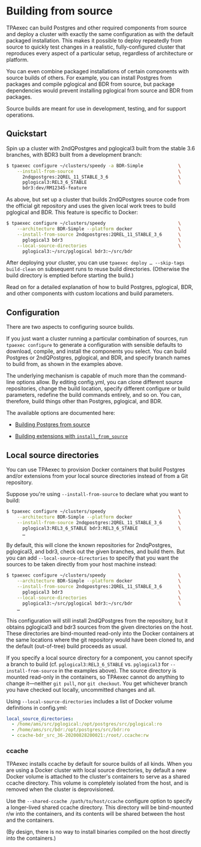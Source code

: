 # Building from source

TPAexec can build Postgres and other required components from source and
deploy a cluster with exactly the same configuration as with the default
packaged installation. This makes it possible to deploy repeatedly from
source to quickly test changes in a realistic, fully-configured cluster
that reproduces every aspect of a particular setup, regardless of
architecture or platform.

You can even combine packaged installations of certain components with
source builds of others. For example, you can install Postgres from
packages and compile pglogical and BDR from source, but package
dependencies would prevent installing pglogical from source and BDR from
packages.

Source builds are meant for use in development, testing, and for support
operations.

## Quickstart

Spin up a cluster with 2ndQPostgres and pglogical3 built from the stable
3.6 branches, with BDR3 built from a development branch:

```bash
$ tpaexec configure ~/clusters/speedy -a BDR-Simple             \
    --install-from-source                                       \
      2ndqpostgres:2QREL_11_STABLE_3_6                          \
      pglogical3:REL3_6_STABLE                                  \
      bdr3:dev/RM12345-feature
```

As above, but set up a cluster that builds 2ndQPostgres source code from
the official git repository and uses the given local work trees to build
pglogical and BDR. This feature is specific to Docker:

```bash
$ tpaexec configure ~/clusters/speedy                           \
    --architecture BDR-Simple --platform docker                 \
    --install-from-source 2ndqpostgres:2QREL_11_STABLE_3_6      \
      pglogical3 bdr3                                           \
    --local-source-directories                                  \
      pglogical3:~/src/pglogical bdr3:~/src/bdr
```

After deploying your cluster, you can use
``tpaexec deploy … --skip-tags build-clean`` on subsequent runs to
reuse build directories. (Otherwise the build directory is emptied
before starting the build.)

Read on for a detailed explanation of how to build Postgres, pglogical,
BDR, and other components with custom locations and build parameters.

## Configuration

There are two aspects to configuring source builds.

If you just want a cluster running a particular combination of sources,
run ``tpaexec configure`` to generate a configuration with sensible
defaults to download, compile, and install the components you select.
You can build Postgres or 2ndQPostgres, pglogical, and BDR, and specify
branch names to build from, as shown in the examples above.

The underlying mechanism is capable of much more than the command-line
options allow. By editing config.yml, you can clone different source
repositories, change the build location, specify different configure or
build parameters, redefine the build commands entirely, and so on. You
can, therefore, build things other than Postgres, pglogical, and BDR.

The available options are documented here:

* [Building Postgres from source](configure/postgres_installation_method/src.md)

* [Building extensions with ``install_from_source``](configure/install_from_source.md)

## Local source directories

You can use TPAexec to provision Docker containers that build Postgres
and/or extensions from your local source directories instead of from a
Git repository.

Suppose you're using ``--install-from-source`` to declare what you want
to build:

```bash
$ tpaexec configure ~/clusters/speedy                           \
    --architecture BDR-Simple --platform docker                 \
    --install-from-source 2ndqpostgres:2QREL_11_STABLE_3_6      \
      pglogical3:REL3_6_STABLE bdr3:REL3_6_STABLE               \
      …
```

By default, this will clone the known repositories for 2ndqPostgres,
pglogical3, and bdr3, check out the given branches, and build them. But
you can add ``--local-source-directories`` to specify that you want the
sources to be taken directly from your host machine instead:

```bash
$ tpaexec configure ~/clusters/speedy                           \
    --architecture BDR-Simple --platform docker                 \
    --install-from-source 2ndqpostgres:2QREL_11_STABLE_3_6      \
      pglogical3 bdr3                                           \
    --local-source-directories                                  \
      pglogical3:~/src/pglogical bdr3:~/src/bdr                 \
    …
```

This configuration will still install 2ndQPostgres from the repository,
but it obtains pglogical3 and bdr3 sources from the given directories on
the host. These directories are bind-mounted read-only into the Docker
containers at the same locations where the git repository would have
been cloned to, and the default (out-of-tree) build proceeds as usual.

If you specify a local source directory for a component, you cannot
specify a branch to build (cf. ``pglogical3:REL3_6_STABLE`` vs.
``pglogical3`` for ``--install-from-source`` in the examples above). The
source directory is mounted read-only in the containers, so TPAexec
cannot do anything to change it—neither ``git pull``, nor
``git checkout``. You get whichever branch you have checked out locally,
uncommitted changes and all.

Using ``--local-source-directories`` includes a list of Docker volume
definitions in config.yml:

```yaml
local_source_directories:
  - /home/ams/src/pglogical:/opt/postgres/src/pglogical:ro
  - /home/ams/src/bdr:/opt/postgres/src/bdr:ro
  - ccache-bdr_src_36-20200828200021:/root/.ccache:rw
```

### ccache

TPAexec installs ccache by default for source builds of all kinds. When
you are using a Docker cluster with local source directories, by default
a new Docker volume is attached to the cluster's containers to serve as
a shared ccache directory. This volume is completely isolated from the
host, and is removed when the cluster is deprovisioned.

Use the ``--shared-ccache /path/to/host/ccache`` configure option to
specify a longer-lived shared ccache directory. This directory will be
bind-mounted r/w into the containers, and its contents will be shared
between the host and the containers.

(By design, there is no way to install binaries compiled on the host
directly into the containers.)
